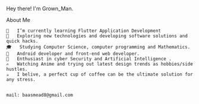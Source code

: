 Hey there! I'm Grown_Man.

About Me

    🔭   I’m currently learning Flutter Application Development
    🤔   Exploring new technologies and developing software solutions and quick hacks.
    🎓   Studying Computer Science, computer programming and Mathematics.
    💼   Android developer and front-end web developer.
    🌱   Enthusiast in cyber Security and Artificial Intelligence .
    ✍️   Watching Anime and trying out latest design trends as hobbies/side hustles.
    ☕   I belive, a perfect cup of coffee can be the ultimate solution for any stress.
    
    
    mail: baasmead8@gmail.com
